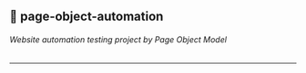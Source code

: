 ## 💼 page-object-automation
###### Website automation testing project by Page Object Model
<hr>




